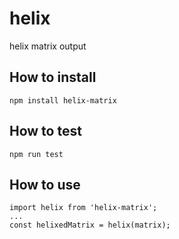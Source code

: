 # helix
helix matrix output
## How to install
```
npm install helix-matrix
```
## How to test
```
npm run test
```
## How to use
```
import helix from 'helix-matrix';  
...  
const helixedMatrix = helix(matrix);
```
